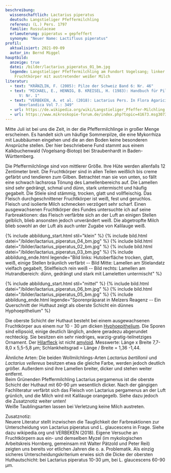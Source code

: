 ```yaml
---
beschreibung:
  wissenschaftlich: Lactarius piperatus
  deutsch: Langstieliger Pfeffermilchling
  referenz: (L.) Pers. 1797
  familie: Russulaceae
  erlaeuterung: piperatus = gepfeffert
  synonym: "Neuer Name: Lactifluus piperatus"
profil:
  aktualisiert: 2021-09-09
  autor_in: Bernd Miggel
hauptbild:
  anzeige: true
  datei: /bilder/lactarius_piperatus_01_bm.jpg
  legende: Langstieliger Pfeffermilchling am Fundort Vogelsang; linker
    Fruchtkörper mit austretender weißer Milch
literatur:
  - text: "KRÄNZLIN, F. (2005): Pilze der Schweiz Band 6: Nr. 46"
  - text: "MICHAEL, E., HENNIG, B. KREISEL, H. (1983): Handbuch für Pilzfreunde Band
      V: Nr. 1"
  - text: "VERBEKEN, A. et al. (2018): Lactarius Pers. In Flora Agaricina
      Neerlandica Vol 7.: 349"
  - url: https://de.wikipedia.org/wiki/Langstieliger_Pfeffer-Milchling
  - url: https://www.mikroskopie-forum.de/index.php?topic=41673.msg307367#msg307367
---
```

Mitte Juli ist bei uns die Zeit, in der die Pfeffermilchlinge in großer Menge erscheinen. Es handelt sich um häufige Sommerpilze, die eine Mykorrhiza mit Laubbäumen eingehen und die an den Boden keine besonderen Ansprüche stellen. Der hier beschriebene Fund stammt aus einem Kalkbuchenwald (Vogelsang-Biotop) bei Straubenhardt in Baden-Württemberg.

Die Pfeffermilchlinge sind von mittlerer Größe. Ihre Hüte werden allenfalls 12 Zentimeter breit. Die Fruchtkörper sind in allen Teilen weißlich bis creme gefärbt und tendieren zum Gilben. Betrachtet man sie von unten, so fällt eine schwach lachsrosa Tönung des Lamellenbereichs auf. Die Lamellen sind sehr gedrängt, schmal und dünn, stark untermischt und häufig gegabelt. Die Stiele sind stämmig, trocken, glatt und vollfleischig. Das Fleisch durchgeschnittener Fruchtkörper ist weiß, fest und geruchlos. Fleisch und isolierte Milch schmecken verzögert sehr scharf. Einen ausgewachsenen Fruchtkörper des Fundes untersuchte ich auf seine Farbreaktionen: das Fleisch verfärbte sich an der Luft an einigen Stellen gelblich, blieb ansonsten jedoch unverändert weiß. Die abgetropfte Milch blieb sowohl an der Luft als auch unter Zugabe von Kalilauge weiß.

{% include abbildung_start.html stil="klein" %}
{% include bild.html datei="/bilder/lactarius_piperatus_04_bm.jpg" %}
{% include bild.html datei="/bilder/lactarius_piperatus_02_bm.jpg" %}
{% include bild.html datei="/bilder/lactarius_piperatus_03_bm.jpg" %}
{% include abbildung_ende.html legende="Bild links: Hutoberfläche trocken, glatt, weiß, einige Stellen bräunlich verfärbt -- Bild Mitte: Lamellen am Stielandatz vielfach gegabelt, Stielfleisch rein weiß -- Bild rechts:  Lamellen am Hutrandbereich: dünn, gedrängt und stark mit Lameletten untermischt" %}

{% include abbildung_start.html stil="mittel" %}
{% include bild.html datei="/bilder/lactarius_piperatus_06_bm.jpg" %}
{% include bild.html datei="/bilder/lactarius_piperatus_05_bm.jpg" %}
{% include abbildung_ende.html legende="Sporenpräparat in Melzers Reagenz -- Ein Querschnitt der Huthaut zeigt als oberste Schicht ein dünnes Hyphoepithelium" %}

Die oberste Schicht der Huthaut besteht bei einem ausgewachsenen Fruchtkörper aus einem nur 10 - 30 µm dicken [Hyphoepithelium](Hyphoepithelium "Glossar"). Die Sporen sind ellipsoid, einige deutlich länglich, andere geradezu abgerundet rechteckig. Sie besitzen ein sehr niedriges, warzig-gratig-teilnetziges Ornament. Der [Hilarfleck](Hilarfleck "Glossar") ist nicht [amyloid](amyloid "Glossar"). Messwerte: Länge x Breite 7,7-8,0 x 5,5-5,8 µm;  Schlankheitsgrad = Länge / Breite = 1,36 -1,44.

Ähnliche Arten:
Die beiden Wollmilchlings-Arten *Lactarius bertillonii* und *Lactarius vellereus* besitzen etwa die gleiche Farbe, werden jedoch deutlich größer. Außerdem sind ihre Lamellen breiter, dicker und stehen weiter entfernt.  
Beim Grünenden Pfeffermilchling Lactarius pergamenus ist die oberste Schicht der Huthaut mit 60-90 µm wesentlich dicker. Nach der gängigen Fachliteratur verfärbt sich das Fleisch von Lactarius pergamenus an der Luft grünlich, und die Milch wird mit Kalilauge orangegelb. Siehe dazu jedoch die Zusatznotiz weiter unten!  
Weiße Taublingsarten lassen bei Verletzung keine Milch austreten.

Zusatznotiz:  
Neuere Literatur stellt inzwischen die Tauglichkeit der Farbreaktionen zur Unterscheidung von Lactarius piperatus und L. glaucescens in Frage. Siehe dazu wikipedia.org und VERBEKEN (2018). Eigene Versuche an Fruchtkörpern aus ein- und demselben Myzel (im mykologischen Arbeitskreis Hornberg, gemeinsam mit Walter Pätzold und Peter Reil) zeigten uns bereits vor etlichen Jahren die o. a. Problematik. Als einzig sicheres Unterscheidungskriterium erwies sich die Dicke der obersten Huthautschicht: bei Lactarius piperatus 10-30 µm, bei L. glaucescens 60-90 µm.
